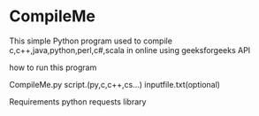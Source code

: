 # CompileMe


This simple Python program used to compile c,c++,java,python,perl,c#,scala in online using geeksforgeeks API 

how to run this program

CompileMe.py script.(py,c,c++,cs...) inputfile.txt(optional)


Requirements
python 
requests library 
